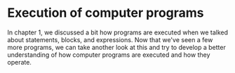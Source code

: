 # Execution of computer programs

In chapter 1, we discussed a bit how programs are executed when we talked about
statements, blocks, and expressions. Now that we've seen a few more programs, we
can take another look at this and try to develop a better understanding of how
computer programs are executed and how they operate.

